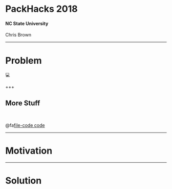 # PackHacks 2018
#### NC State University
<span class="byline">Chris Brown</span>

---
# Problem

:computer:

+++
## More Stuff

<br>

@fa[file-code code](code)

---
# Motivation

---
# Solution
